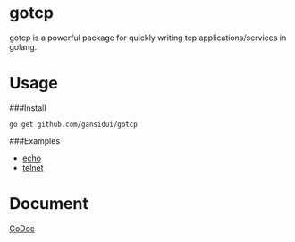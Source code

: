 gotcp
================

gotcp is a powerful package for quickly writing tcp applications/services in golang.


Usage
================

###Install

~~~
go get github.com/gansidui/gotcp
~~~


###Examples

* [echo](https://github.com/gansidui/gotcp/tree/master/examples/echo)
* [telnet](https://github.com/gansidui/gotcp/tree/master/examples/telnet)

Document
================

[GoDoc](http://godoc.org/github.com/gansidui/gotcp)